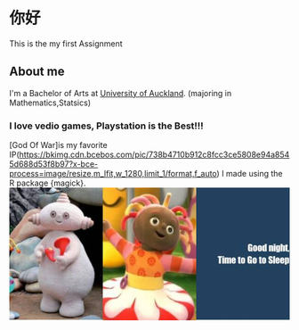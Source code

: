 # 你好
This is the my first Assignment
## About me
I'm a Bachelor of Arts at [University of Auckland](https://unidirectory.auckland.ac.nz/profile/a-fergusson). (majoring in Mathematics,Statsics)
### I love vedio games, Playstation is the Best!!!
[God Of War]is my favorite IP(https://bkimg.cdn.bcebos.com/pic/738b4710b912c8fcc3ce5808e94a8545d688d53f8b97?x-bce-process=image/resize,m_lfit,w_1280,limit_1/format,f_auto)
I made using the R package {magick}.
![](meme.png)
